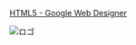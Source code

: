 [HTML5 - Google Web Designer](http://kakym.github.io/work/logo.html)

![ロゴ](http://kakym.github.io/work/0-tilemine.png)

